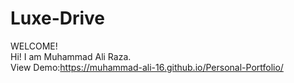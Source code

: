 # Luxe-Drive
WELCOME!<br/>
Hi! I am Muhammad Ali Raza.<br/>
View Demo:https://muhammad-ali-16.github.io/Personal-Portfolio/
